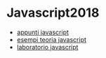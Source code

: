 # Javascript2018

* [appunti javascript](appunti/)
* [esempi teoria javascript](esempi/)
* [laboratorio javascript](laboratorio/)

